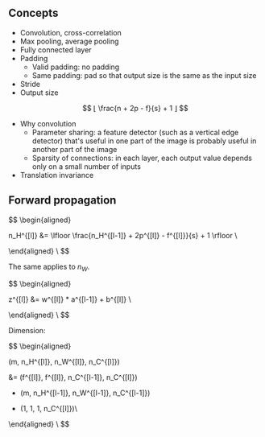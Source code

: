## Concepts

* Convolution, cross-correlation
* Max pooling, average pooling
* Fully connected layer
* Padding
  * Valid padding: no padding
  * Same padding: pad so that output size is the same as the input size
* Stride
* Output size

$$
⌊ \frac{n + 2p - f}{s} + 1 ⌋
$$

* Why convolution
  * Parameter sharing: a feature detector (such as a vertical edge detector) that's useful in one part of the image is probably useful in another part of the image
  * Sparsity of connections: in each layer, each output value depends only on a small number of inputs
* Translation invariance

## Forward propagation

$$
\begin{aligned}

n_H^{[l]} &= \lfloor \frac{n_H^{[l-1]} + 2p^{[l]} - f^{[l]}}{s} + 1 \rfloor \\

\end{aligned} \\
$$

The same applies to $n_W$.

$$
\begin{aligned}

z^{[l]} &= w^{[l]} * a^{[l-1]} + b^{[l]} \\

\end{aligned} \\
$$

Dimension:

$$
\begin{aligned}

(m, n_H^{[l]}, n_W^{[l]}, n_C^{[l]})

&= (f^{[l]}, f^{[l]}, n_C^{[l-1]}, n_C^{[l]})

* (m, n_H^{[l-1]}, n_W^{[l-1]}, n_C^{[l-1]})

+ (1, 1, 1, n_C^{[l]})\\

\end{aligned} \\
$$
